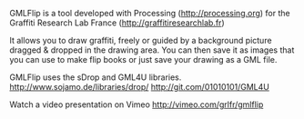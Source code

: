 GMLFlip is a tool developed with Processing (http://processing.org)
for the Graffiti Research Lab France (http://graffitiresearchlab.fr)

It allows you to draw graffiti, freely or guided by a background picture
dragged & dropped in the drawing area.
You can then save it as images that you can use to make flip books or
just save your drawing as a GML file.

GMLFlip uses the sDrop and GML4U libraries.
http://www.sojamo.de/libraries/drop/
http://git.com/01010101/GML4U

Watch a video presentation on Vimeo
http://vimeo.com/grlfr/gmlflip
